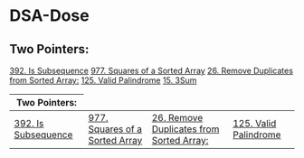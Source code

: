 # DSA-Dose
## Two Pointers:
<a href="https://leetcode.com/problems/is-subsequence/solutions/3697579/easy-solution-two-pointers-beats-100-0ms-google/">392. Is Subsequence</a>
<a href="https://leetcode.com/problems/squares-of-a-sorted-array/solutions/3697662/easy-solution-two-pointers-beats-97-facebook/">977. Squares of a Sorted Array</a>
<a href="https://leetcode.com/problems/remove-duplicates-from-sorted-array/solutions/3697758/easy-solution-two-pointers-facebook-microsoft/">26. Remove Duplicates from Sorted Array:</a>
<a href="https://leetcode.com/problems/valid-palindrome/solutions/3697841/easy-solution-two-pointers-facebook/">125. Valid Palindrome</a>
<a href="https://leetcode.com/problems/3sum/solutions/3697940/easy-solution-two-pointers-facebook/
">15. 3Sum</a>

<table>
  <thead>
    <tr>
      <th>Two Pointers:</th>
    </tr>
  </thead>
  <tbody>
    <td>
      <a href="https://leetcode.com/problems/is-subsequence/solutions/3697579/easy-solution-two-pointers-beats-100-0ms-google/">392. Is Subsequence</a>
    </td>
    <td>
      <a href="https://leetcode.com/problems/squares-of-a-sorted-array/solutions/3697662/easy-solution-two-pointers-beats-97-facebook/">977. Squares of a Sorted Array</a>
    </td>
    <td>
      <a href="https://leetcode.com/problems/remove-duplicates-from-sorted-array/solutions/3697758/easy-solution-two-pointers-facebook-microsoft/">26. Remove Duplicates from Sorted Array:</a>
    </td>
    <td>
      <a href="https://leetcode.com/problems/valid-palindrome/solutions/3697841/easy-solution-two-pointers-facebook/">125. Valid Palindrome</a>
    </td>
    <tr>
      <a href="https://leetcode.com/problems/3sum/solutions/3697940/easy-solution-two-pointers-facebook/
    </td>
  </tbody>
</table>


<a href=""></a>
<a href=""></a>
<a href=""></a>
<a href=""></a>
<a href=""></a>
<a href=""></a>
<a href=""></a>
<a href=""></a>
<a href=""></a>
